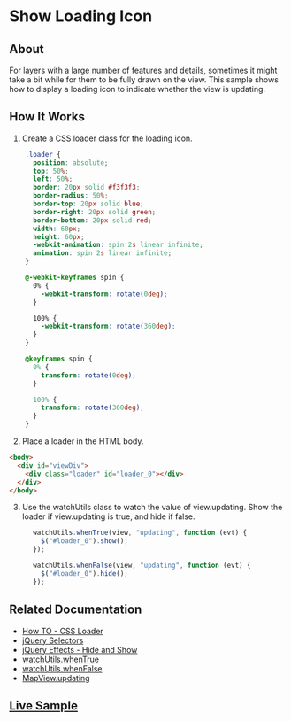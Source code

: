 # Show Loading Icon

## About

For layers with a large number of features and details, sometimes it might take a bit while for them to be fully drawn on the view. This sample shows how to display a loading icon to indicate whether the view is updating. 

## How It Works

1. Create a CSS loader class for the loading icon.
```css
    .loader {
      position: absolute;
      top: 50%;
      left: 50%;
      border: 20px solid #f3f3f3;
      border-radius: 50%;
      border-top: 20px solid blue;
      border-right: 20px solid green;
      border-bottom: 20px solid red;
      width: 60px;
      height: 60px;
      -webkit-animation: spin 2s linear infinite;
      animation: spin 2s linear infinite;
    }

    @-webkit-keyframes spin {
      0% {
        -webkit-transform: rotate(0deg);
      }

      100% {
        -webkit-transform: rotate(360deg);
      }
    }

    @keyframes spin {
      0% {
        transform: rotate(0deg);
      }

      100% {
        transform: rotate(360deg);
      }
    }
```

2. Place a loader in the HTML body. 
```html
<body>
  <div id="viewDiv">
    <div class="loader" id="loader_0"></div>
  </div>
</body>
```

3. Use the watchUtils class to watch the value of view.updating. Show the loader if view.updating is true, and hide if false.

```javascript
      watchUtils.whenTrue(view, "updating", function (evt) {
        $("#loader_0").show();
      });

      watchUtils.whenFalse(view, "updating", function (evt) {
        $("#loader_0").hide();
      });
```

## Related Documentation


- [How TO - CSS Loader](https://www.w3schools.com/howto/howto_css_loader.asp)
- [jQuery Selectors](https://www.w3schools.com/jquery/jquery_selectors.asp)
- [jQuery Effects - Hide and Show](https://www.w3schools.com/jquery/jquery_hide_show.asp)
- [watchUtils.whenTrue](https://developers.arcgis.com/javascript/latest/api-reference/esri-core-watchUtils.html#whenTrue)
- [watchUtils.whenFalse](https://developers.arcgis.com/javascript/latest/api-reference/esri-core-watchUtils.html#whenFalse)
- [MapView.updating](https://developers.arcgis.com/javascript/latest/api-reference/esri-views-MapView.html#updating)



## [Live Sample](https://esri.github.io/developer-support/web-js/4.x/show-loading-icon/)
